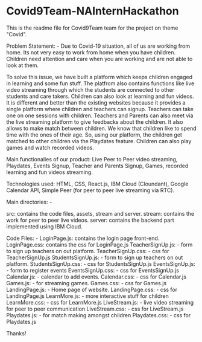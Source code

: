 # Covid9Team-NAInternHackathon

This is the readme file for Covid9Team team for the project on theme "Covid".

Problem Statement: - Due to Covid-19 situation, all of us are working from home. Its not very easy to work from home when you have children. Children need attention and care when you are working and are not able to look at them.

To solve this issue, we have built a platform which keeps children engaged in learning and some fun stuff. The platfrom also contains functions like live video streaming through which the students are connected to other students and care takers. Children can also look at learning and fun videos.
It is different and better than the existing websites because it provides a single platform where children and teachers can signup. Teachers can take one on one sessions with children. Teachers and Parents can also meet via the live streaming platform to give feedbacks about the children. It also allows to make match between children. We know that children like to spend time with the ones of their age. So, using our platform, the children get matched to other children via the Playdates feature. Children can also play games and watch recorded videos.

Main functionalies of our product: Live Peer to Peer video streaming, Playdates, Events Signup, Teacher and Parents Signup, Games, recorded learning and fun videos streaming.


Technologies used: HTML, CSS, React.js, IBM Cloud (Cloundant), Google Calendar API, Simple Peer (for peer to peer live streaming via RTC).


Main directories: -

src: contains the code files, assets, stream and server.
stream: contains the work for peer to peer live videos.
server: contains the backend part implemented using IBM Cloud.

Code Files: -
LoginPage.js: contains the login page front-end.
LoginPage.css: contains the css for LoginPage.js
TeacherSignUp.js: - form to sign up teachers on out platform.
TeacherSignUp.css: - css for TeacherSignUp.js
StudentsSignUp.js: - form to sign up teachers on out platform.
StudentsSignUp.css: - css for StudentsSignUp.js
EventsSignUp.js: - form to register events
EventsSignUp.css: - css for EventsSignUp.js
Calendar.js: - calendar to add events.
Calendar.css: - css for Calendar.js
Games.js: - for streaming games.
Games.css: - css for Games.js
LandingPage.js: - Home page of website.
LandingPage.css: - css for LandingPage.js
LearnMore.js: - more interactive stuff for children
LearnMore.css: - css for LearnMore.js
LiveStream.js: - live video streaming for peer to peer communication
LiveStream.css: - css for LiveStream.js
Playdates.js: - for match making amongst children
Playdates.css: - css for Playdates.js

Thanks!


